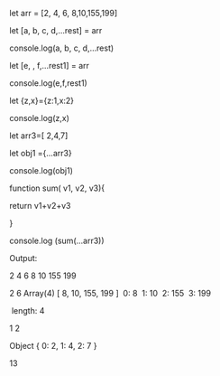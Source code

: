 let arr = [2, 4, 6, 8,10,155,199]

let [a, b, c, d,...rest] = arr

console.log(a, b, c, d,...rest)

let [e, , f,...rest1] = arr

console.log(e,f,rest1)

let {z,x}={z:1,x:2}

  console.log(z,x)

let arr3=[ 2,4,7]

let obj1 ={...arr3}

console.log(obj1)

function sum( v1, v2, v3){

   return v1+v2+v3
   
}

console.log (sum(...arr3))

Output:

2 4 6 8 10 155 199 

2 6 
Array(4) [ 8, 10, 155, 199 ]
​
0: 8
​
1: 10
​
2: 155
​
3: 199

​
length: 4
​

1 2 

Object { 0: 2, 1: 4, 2: 7 }

13
